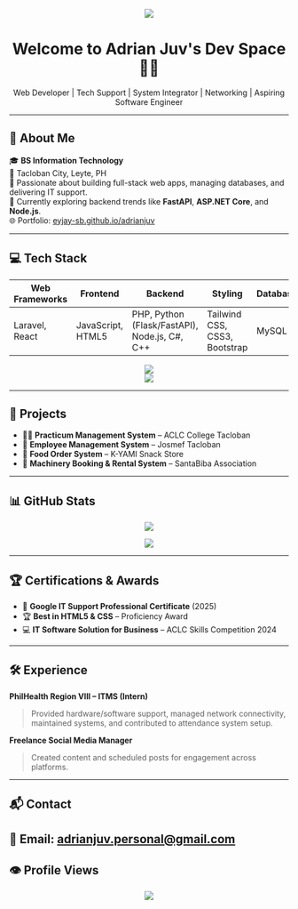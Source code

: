 <p align="center">
  <img src="https://capsule-render.vercel.app/api?type=waving&color=ff0000&height=580&section=header&text=Welcome%20to%20Adrian%20Juv's%20Dev%20Space%20👨‍💻&fontColor=ffffff&fontSize=30&animation=fadeIn" />
</p>

<h1 align="center">Welcome to Adrian Juv's Dev Space 👨‍💻</h1>
<p align="center">
  Web Developer | Tech Support | System Integrator | Networking | Aspiring Software Engineer
</p>

---

## 📌 About Me

🎓 **BS Information Technology**  
📍 Tacloban City, Leyte, PH  
💬 Passionate about building full-stack web apps, managing databases, and delivering IT support.  
🌱 Currently exploring backend trends like **FastAPI**, **ASP.NET Core**, and **Node.js**.  
🌐 Portfolio: [eyjay-sb.github.io/adrianjuv](https://eyjay-sb.github.io/adrianjuv)

---

## 💻 Tech Stack

| Web Frameworks | Frontend | Backend | Styling | Database | Tools |
|----------------|----------|---------|---------|----------|-------|
| Laravel, React | JavaScript, HTML5 | PHP, Python (Flask/FastAPI), Node.js, C#, C++ | Tailwind CSS, CSS3, Bootstrap | MySQL | Git, Photoshop |

<p align="center">
  <img src="https://skillicons.dev/icons?i=laravel,react,js,nodejs,php,python,cs,cpp,html,css,tailwind,bootstrap,mysql,git" />
  <br/>
  <img src="https://skillicons.dev/icons?i=photoshop" />
</p>

---

## 💼 Projects

- 👨‍🎓 **Practicum Management System** – ACLC College Tacloban  
- 🧾 **Employee Management System** – Josmef Tacloban  
- 🍔 **Food Order System** – K-YAMI Snack Store  
- 🚜 **Machinery Booking & Rental System** – SantaBiba Association

---

## 📊 GitHub Stats

<p align="center">
  <img src="https://github-readme-stats.vercel.app/api?username=Eyjay-SB&show_icons=true&theme=tokyonight" />
</p>

<p align="center">
  <img src="https://github-readme-stats.vercel.app/api/top-langs/?username=Eyjay-SB&layout=compact&theme=tokyonight" />
</p>


---

## 🏆 Certifications & Awards

- 🥇 **Google IT Support Professional Certificate** (2025)  
- 🏆 **Best in HTML5 & CSS** – Proficiency Award  
- 💻 **IT Software Solution for Business** – ACLC Skills Competition 2024

---

## 🛠️ Experience

**PhilHealth Region VIII – ITMS (Intern)**  
> Provided hardware/software support, managed network connectivity, maintained systems, and contributed to attendance system setup.

**Freelance Social Media Manager**  
> Created content and scheduled posts for engagement across platforms.

---

## 📬 Contact

📧 Email: [adrianjuv.personal@gmail.com](mailto:adrianjuv.personal@gmail.com)  
---

## 👁️ Profile Views
<p align="center">
  <img src="https://komarev.com/ghpvc/?username=Eyjay-SB&style=flat-square&color=green" />
</p>
